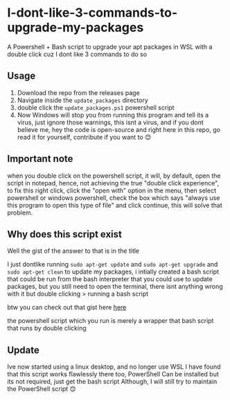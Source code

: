 # I-dont-like-3-commands-to-upgrade-my-packages
A Powershell + Bash script to upgrade your apt packages in WSL with a double click cuz I dont like 3 commands to do so

## Usage

1. Download the repo from the releases page 
2. Navigate inside the `update_packages` directory
3. double click the `update_packages.ps1` powershell script 
4. Now Windows will stop you from running this program and tell its a virus, just ignore those warnings, this isnt a virus, and if you dont believe me, hey the code is open-source and right here in this repo, go read it for yourself, contribute if you want to 😊

## Important note
when you double click on the powershell script, it will, by default, open the script in notepad, hence, not achieving the true "double click experience", to fix this right click, click the "open with" option in the menu, then select powershell or windows powershell, check the box which says "always use this program to open this type of file" and click continue, this will solve that problem.

## Why does this script exist 

Well the gist of the answer to that is in the title

I just dontlike running `sudo apt-get update` and `sudo apt-get upgrade` and `sudo apt-get clean` to update my packages, i intially created a bash script that could be run from the bash interpreter that you could use to update packages, but you still need to open the terminal, there isnt anything wrong with it but double clicking > running a bash script

btw you can check out that gist here [here](https://gist.github.com/akionsight/54a0945468a0ee2a7fe479c5350b8423)

the powershell script which you run is merely a wrapper that bash script that runs by double clicking

## Update
Ive now started using a linux desktop, and no longer use WSL
I have found that this script works flawlessly there too, PowerShell Can be installed but its not required, just get the bash script
Although, I will still try to maintain the PowerShell script 😊
